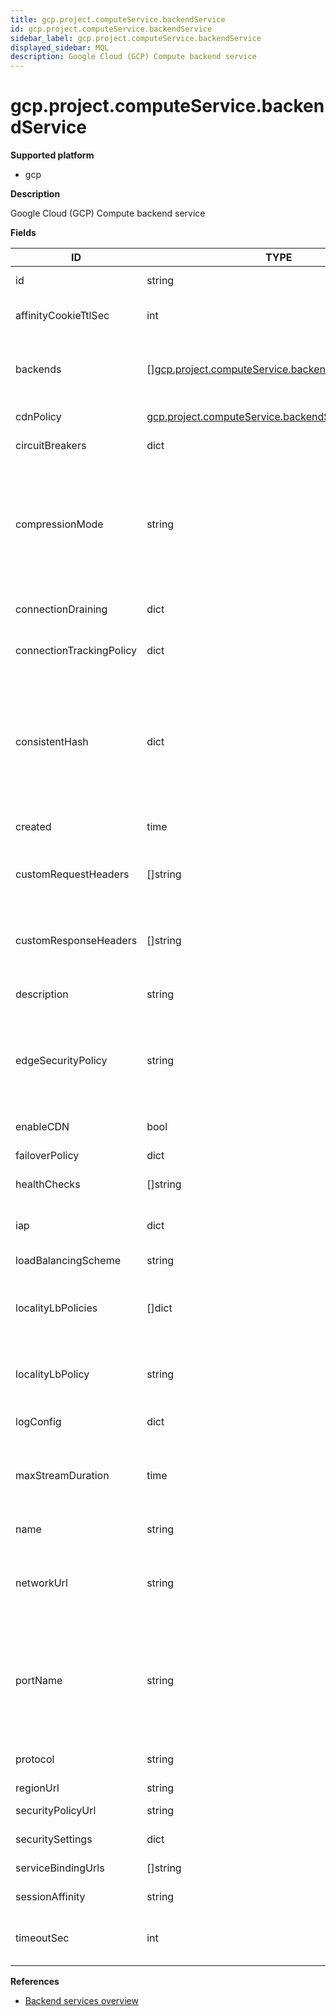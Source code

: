 ```yaml
---
title: gcp.project.computeService.backendService
id: gcp.project.computeService.backendService
sidebar_label: gcp.project.computeService.backendService
displayed_sidebar: MQL
description: Google Cloud (GCP) Compute backend service
---
```


# gcp.project.computeService.backendService

**Supported platform**

- gcp

**Description**

Google Cloud (GCP) Compute backend service

**Fields**

| ID                       | TYPE                                                                                                                | DESCRIPTION                                                                                                                   |
| ------------------------ | ------------------------------------------------------------------------------------------------------------------- | ----------------------------------------------------------------------------------------------------------------------------- |
| id                       | string                                                                                                              | Unique identifier                                                                                                             |
| affinityCookieTtlSec     | int                                                                                                                 | Lifetime of cookies in seconds                                                                                                |
| backends                 | &#91;&#93;[gcp.project.computeService.backendService.backend](gcp.project.computeservice.backendservice.backend.md) | List of backends that serve this backend service                                                                              |
| cdnPolicy                | [gcp.project.computeService.backendService.cdnPolicy](gcp.project.computeservice.backendservice.cdnpolicy.md)       | Cloud CDN configuration                                                                                                       |
| circuitBreakers          | dict                                                                                                                | Circuit breakers                                                                                                              |
| compressionMode          | string                                                                                                              | Compress text responses using Brotli or gzip compression, based on the client's Accept-Encoding header                        |
| connectionDraining       | dict                                                                                                                | Connection draining configuration                                                                                             |
| connectionTrackingPolicy | dict                                                                                                                | Connection tracking configuration                                                                                             |
| consistentHash           | dict                                                                                                                | Consistent hash-based load balancing used to provide soft session affinity based on HTTP headers, cookies or other properties |
| created                  | time                                                                                                                | Creation timestamp                                                                                                            |
| customRequestHeaders     | &#91;&#93;string                                                                                                    | Headers that the load balancer adds to proxied requests                                                                       |
| customResponseHeaders    | &#91;&#93;string                                                                                                    | Headers that the load balancer adds to proxied responses                                                                      |
| description              | string                                                                                                              | Backend service description                                                                                                   |
| edgeSecurityPolicy       | string                                                                                                              | Resource URL for the edge security policy associated with this backend service                                                |
| enableCDN                | bool                                                                                                                | Whether to enable Cloud CDN                                                                                                   |
| failoverPolicy           | dict                                                                                                                | Failover policy                                                                                                               |
| healthChecks             | &#91;&#93;string                                                                                                    | List of URLs to the health checks                                                                                             |
| iap                      | dict                                                                                                                | Identity-aware proxy configuration                                                                                            |
| loadBalancingScheme      | string                                                                                                              | Load balancer type                                                                                                            |
| localityLbPolicies       | &#91;&#93;dict                                                                                                      | List of locality load balancing policies to be used in order of preference                                                    |
| localityLbPolicy         | string                                                                                                              | Load balancing algorithm used within the scope of the locality                                                                |
| logConfig                | dict                                                                                                                | Log configuration                                                                                                             |
| maxStreamDuration        | time                                                                                                                | Default maximum duration (timeout) for streams to this service                                                                |
| name                     | string                                                                                                              | Backend service name                                                                                                          |
| networkUrl               | string                                                                                                              | URL to the network to which this backend service belongs                                                                      |
| portName                 | string                                                                                                              | Named port on a backend instance group representing the port for communication to the backend VMs in that group               |
| protocol                 | string                                                                                                              | Protocol used for communication                                                                                               |
| regionUrl                | string                                                                                                              | Region URL                                                                                                                    |
| securityPolicyUrl        | string                                                                                                              | Security policy URL                                                                                                           |
| securitySettings         | dict                                                                                                                | Security settings                                                                                                             |
| serviceBindingUrls       | &#91;&#93;string                                                                                                    | Service binding URLs                                                                                                          |
| sessionAffinity          | string                                                                                                              | Session affinity type                                                                                                         |
| timeoutSec               | int                                                                                                                 | Backend service timeout in settings                                                                                           |

**References**

- [Backend services overview](https://cloud.google.com/load-balancing/docs/backend-service)

